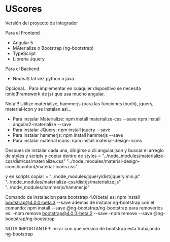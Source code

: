 # UScores
Versión del proyecto de integrador

Para el Frontend
- Angular 5
- MAterialize  o Bootstrap (ng-bootstrap)
- TypeScript
- Libreria Jquery

Para el Backend.

- NodeJS
tal vez python o java

Opcional...
Para implementar en cuaquier dispositivo se necesita ionic(Framework de js) que usa mucho angular.

Nota!!! Utilize materialize, hammerjs (para las funciones touch), jquery, material-icon y se instalan asi...
- Para instalar Materialize: npm install materialize-css --save
		    npm install angular2-materialize --save
- Para instalar JQuery: npm install jquery --save
- Para instalar  hammerjs: npm install hammerjs --save
- Para instalar material icons: npm install material-design-icons

Despues de instalar cada una, dirigirse a cli.angular.json y buscar el arreglo de  styles y scripts
y copiar dentro de styles = "../node_modules/materialize-css/dist/css/materialize.css"
	        "../node_modules/material-design-icons/iconfont/material-icons.css"

y en scripts  copiar = "../node_modules/jquery/dist/jquery.min.js"
                      "../node_modules/materialize-css/dist/js/materialize.js"
                      "../node_modules/hammerjs/hammer.js"

Comando de instalacion para bootstrap 4.0(beta) es: npm install bootstrap@4.0.0-beta.3 --save 
ademas de instalar ng-bootstrap con el comando: npm install --save @ng-bootstrap/ng-bootstrap
para removerlos es: 
-npm remove bootstrap@4.0.0-beta.2 --save
-npm remove --save @ng-bootstrap/ng-bootstrap

NOTA IMPORTANTE!!: mirar con que version de bootstrap esta trabajando ng-bootstrap
